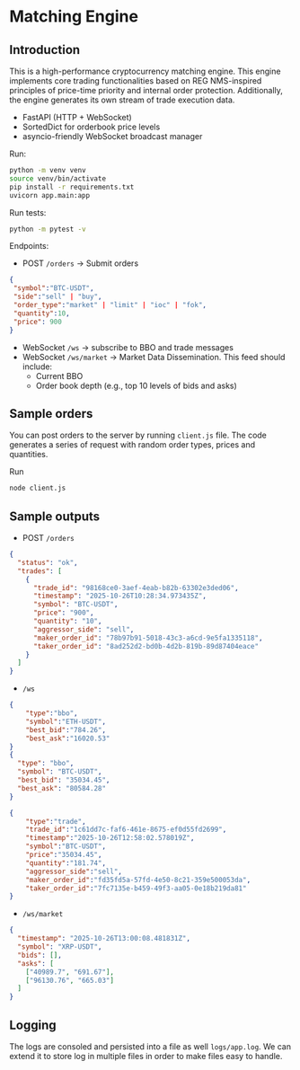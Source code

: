 # Matching Engine

## Introduction

This is a high-performance cryptocurrency matching engine. This engine implements core trading functionalities based on REG NMS-inspired principles of price-time priority and internal order protection. Additionally, the engine generates its own stream of trade execution data.

- FastAPI (HTTP + WebSocket)
- SortedDict for orderbook price levels
- asyncio-friendly WebSocket broadcast manager

Run:

```bash
python -m venv venv
source venv/bin/activate
pip install -r requirements.txt
uvicorn app.main:app
```

Run tests:

```bash
python -m pytest -v
```

Endpoints:

- POST `/orders` -> Submit orders

```json
{
 "symbol":"BTC-USDT",
 "side":"sell" | "buy",
 "order_type":"market" | "limit" | "ioc" | "fok",
 "quantity":10,
 "price": 900
}
```

- WebSocket `/ws` -> subscribe to BBO and trade messages
- WebSocket `/ws/market` -> Market Data Dissemination. This feed should include:
  - Current BBO
  - Order book depth (e.g., top 10 levels of bids and asks)

## Sample orders

You can post orders to the server by running `client.js` file. The code generates a series of request with random order types, prices and quantities.

Run

```bash
node client.js
```

## Sample outputs

- POST `/orders`

```json
{
  "status": "ok",
  "trades": [
    {
      "trade_id": "98168ce0-3aef-4eab-b82b-63302e3ded06",
      "timestamp": "2025-10-26T10:28:34.973435Z",
      "symbol": "BTC-USDT",
      "price": "900",
      "quantity": "10",
      "aggressor_side": "sell",
      "maker_order_id": "78b97b91-5018-43c3-a6cd-9e5fa1335118",
      "taker_order_id": "8ad252d2-bd0b-4d2b-819b-89d87404eace"
    }
  ]
}
```

- `/ws`

```json
{
    "type":"bbo",
    "symbol":"ETH-USDT",
    "best_bid":"784.26",
    "best_ask":"16020.53"
}
{
  "type": "bbo",
  "symbol": "BTC-USDT",
  "best_bid": "35034.45",
  "best_ask": "80584.28"
}

{
    "type":"trade",
    "trade_id":"1c61dd7c-faf6-461e-8675-ef0d55fd2699",
    "timestamp":"2025-10-26T12:58:02.578019Z",
    "symbol":"BTC-USDT",
    "price":"35034.45",
    "quantity":"181.74",
    "aggressor_side":"sell",
    "maker_order_id":"fd35fd5a-57fd-4e50-8c21-359e500053da",
    "taker_order_id":"7fc7135e-b459-49f3-aa05-0e18b219da81"
}
```

- `/ws/market`

```json
{
  "timestamp": "2025-10-26T13:00:08.481831Z",
  "symbol": "XRP-USDT",
  "bids": [],
  "asks": [
    ["40989.7", "691.67"],
    ["96130.76", "665.03"]
  ]
}
```

## Logging

The logs are consoled and persisted into a file as well `logs/app.log`. We can extend it to store log in multiple files in order to make files easy to handle.
